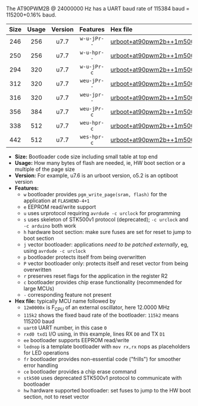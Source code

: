 The AT90PWM2B @ 24000000 Hz has a UART baud rate of 115384 baud = 115200+0.16% baud.

|Size|Usage|Version|Features|Hex file|
|:-:|:-:|:-:|:-:|:--|
|246|256|u7.7|`w-u-jPr--`|[urboot+at90pwm2b++1m5000x++++7k2_uart0_rxd4_txd3_lednop.hex](https://raw.githubusercontent.com/stefanrueger/urboot.hex/main/mcus/at90pwm2b/external_oscillator/fcpu++1m5000_Hz/br++++7k2_bps/urboot+at90pwm2b++1m5000x++++7k2_uart0_rxd4_txd3_lednop.hex)|
|250|256|u7.7|`w-u-hpr--`|[urboot+at90pwm2b++1m5000x++++7k2_uart0_rxd4_txd3_lednop_fr_hw.hex](https://raw.githubusercontent.com/stefanrueger/urboot.hex/main/mcus/at90pwm2b/external_oscillator/fcpu++1m5000_Hz/br++++7k2_bps/urboot+at90pwm2b++1m5000x++++7k2_uart0_rxd4_txd3_lednop_fr_hw.hex)|
|294|320|u7.7|`w-u-jPr-c`|[urboot+at90pwm2b++1m5000x++++7k2_uart0_rxd4_txd3_lednop_fr_ce.hex](https://raw.githubusercontent.com/stefanrueger/urboot.hex/main/mcus/at90pwm2b/external_oscillator/fcpu++1m5000_Hz/br++++7k2_bps/urboot+at90pwm2b++1m5000x++++7k2_uart0_rxd4_txd3_lednop_fr_ce.hex)|
|312|320|u7.7|`weu-jPr--`|[urboot+at90pwm2b++1m5000x++++7k2_uart0_rxd4_txd3_ee_lednop.hex](https://raw.githubusercontent.com/stefanrueger/urboot.hex/main/mcus/at90pwm2b/external_oscillator/fcpu++1m5000_Hz/br++++7k2_bps/urboot+at90pwm2b++1m5000x++++7k2_uart0_rxd4_txd3_ee_lednop.hex)|
|316|320|u7.7|`weu-jpr--`|[urboot+at90pwm2b++1m5000x++++7k2_uart0_rxd4_txd3_ee_lednop_fr.hex](https://raw.githubusercontent.com/stefanrueger/urboot.hex/main/mcus/at90pwm2b/external_oscillator/fcpu++1m5000_Hz/br++++7k2_bps/urboot+at90pwm2b++1m5000x++++7k2_uart0_rxd4_txd3_ee_lednop_fr.hex)|
|356|384|u7.7|`weu-jPr-c`|[urboot+at90pwm2b++1m5000x++++7k2_uart0_rxd4_txd3_ee_lednop_fr_ce.hex](https://raw.githubusercontent.com/stefanrueger/urboot.hex/main/mcus/at90pwm2b/external_oscillator/fcpu++1m5000_Hz/br++++7k2_bps/urboot+at90pwm2b++1m5000x++++7k2_uart0_rxd4_txd3_ee_lednop_fr_ce.hex)|
|338|512|u7.7|`weu-hpr-c`|[urboot+at90pwm2b++1m5000x++++7k2_uart0_rxd4_txd3_ee_lednop_fr_ce_hw.hex](https://raw.githubusercontent.com/stefanrueger/urboot.hex/main/mcus/at90pwm2b/external_oscillator/fcpu++1m5000_Hz/br++++7k2_bps/urboot+at90pwm2b++1m5000x++++7k2_uart0_rxd4_txd3_ee_lednop_fr_ce_hw.hex)|
|442|512|u7.7|`wes-hpr-c`|[urboot+at90pwm2b++1m5000x++++7k2_uart0_rxd4_txd3_ee_lednop_fr_ce_stk500_hw.hex](https://raw.githubusercontent.com/stefanrueger/urboot.hex/main/mcus/at90pwm2b/external_oscillator/fcpu++1m5000_Hz/br++++7k2_bps/urboot+at90pwm2b++1m5000x++++7k2_uart0_rxd4_txd3_ee_lednop_fr_ce_stk500_hw.hex)|

- **Size:** Bootloader code size including small table at top end
- **Usage:** How many bytes of flash are needed, ie, HW boot section or a multiple of the page size
- **Version:** For example, u7.6 is an urboot version, o5.2 is an optiboot version
- **Features:**
  + `w` bootloader provides `pgm_write_page(sram, flash)` for the application at `FLASHEND-4+1`
  + `e` EEPROM read/write support
  + `u` uses urprotocol requiring `avrdude -c urclock` for programming
  + `s` uses skeleton of STK500v1 protocol (deprecated); `-c urclock` and `-c arduino` both work
  + `h` hardware boot section: make sure fuses are set for reset to jump to boot section
  + `j` vector bootloader: applications *need to be patched externally*, eg, using `avrdude -c urclock`
  + `p` bootloader protects itself from being overwritten
  + `P` vector bootloader only: protects itself and reset vector from being overwritten
  + `r` preserves reset flags for the application in the register R2
  + `c` bootloader provides chip erase functionality (recommended for large MCUs)
  + `-` corresponding feature not present
- **Hex file:** typically MCU name followed by
  + `12m0000x` is F<sub>CPU</sub> of an external oscillator, here 12.0000 MHz
  + `115k2` shows the fixed baud rate of the bootloader: `115k2` means 115200 baud
  + `uart0` UART number, in this case `0`
  + `rxd0 txd1` I/O using, in this example, lines RX `D0` and TX `D1`
  + `ee` bootloader supports EEPROM read/write
  + `lednop` is a template bootloader with `mov rx,rx` nops as placeholders for LED operations
  + `fr` bootloader provides non-essential code ("frills") for smoother error handling
  + `ce` bootloader provides a chip erase command
  + `stk500` uses deprecated STK500v1 protocol to communicate with bootloader
  + `hw` hardware supported bootloader: set fuses to jump to the HW boot section, not to reset vector
